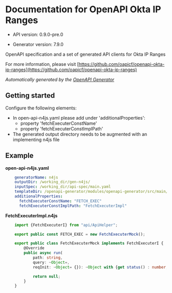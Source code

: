 # Documentation for OpenAPI Okta IP Ranges

- API version: 0.9.0-pre.0

- Generator version: 7.9.0

OpenAPI specification and a set of generated API clients for Okta IP Ranges

  For more information, please visit [https://github.com/oapicf/openapi-okta-ip-ranges](https://github.com/oapicf/openapi-okta-ip-ranges)

*Automatically generated by the [OpenAPI Generator](https://openapi-generator.tech)*


## Getting started

Configure the following elements:
- In open-api-n4js.yaml please add under 'additionalProperties':
  - property 'fetchExecuterConstName'
  - property 'fetchExecuterConstImplPath'
- The generated output directory needs to be augmented with an implementing n4js file

## Example

**open-api-n4js.yaml**
```yaml
    generatorName: n4js
    outputDir: /working_dir/gen-n4js/
    inputSpec: /working_dir/api-spec/main.yaml
    templateDir: /openapi-generator/modules/openapi-generator/src/main/resources/n4js
    additionalProperties:
      fetchExecuterConstName: "FETCH_EXEC"
      fetchExecuterConstImplPath: "FetchExecuterImpl"
```

**FetchExecuterImpl.n4js**
```typescript
    import {FetchExecuterI} from "api/ApiHelper";

    export public const FETCH_EXEC = new FetchExecuterMock();

    export public class FetchExecuterMock implements FetchExecuterI {
        @Override
        public async run(
            path: string,
            query: ~Object=,
            reqInit: ~Object= {}): ~Object with {get status() : number, json(): Promise<any>} {

            return null;
        }
    }
```

